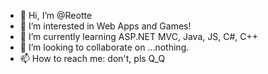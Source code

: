 - 👋 Hi, I’m @Reotte
- 👀 I’m interested in Web Apps and Games!
- 🌱 I’m currently learning ASP.NET MVC, Java, JS, C#, C++
- 💞️ I’m looking to collaborate on ...nothing.
- 📫 How to reach me: don't, pls Q_Q

<!---
Reotte/Reotte is a ✨ special ✨ repository because its `README.md` (this file) appears on your GitHub profile.
You can click the Preview link to take a look at your changes.
--->
